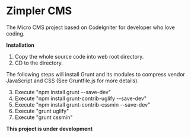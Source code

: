 Zimpler CMS
===========

The Micro CMS project based on CodeIgniter for developer who love coding.

**Installation**

1. Copy the whole source code into web root directory.
2. CD to the directory.

The following steps will install Grunt and its modules to compress vendor 
JavaScript and CSS (See Gruntfile.js for more details).

3. Execute "npm install grunt --save-dev"
4. Execute "npm install grunt-contrib-uglify --save-dev"
5. Execute "npm install grunt-contrib-cssmin --save-dev"
6. Execute "grunt uglify"
7. Execute "grunt cssmin"

**This project is under development**